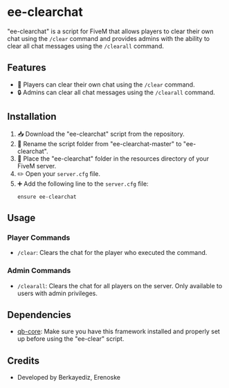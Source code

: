 # ee-clearchat

"ee-clearchat" is a script for FiveM that allows players to clear their own chat using the `/clear` command and provides admins with the ability to clear all chat messages using the `/clearall` command.

## Features

- 🔄 Players can clear their own chat using the `/clear` command.
- 🔒 Admins can clear all chat messages using the `/clearall` command.

## Installation

1. 📥 Download the "ee-clearchat" script from the repository.
2. 🔄 Rename the script folder from "ee-clearchat-master" to "ee-clearchat".
3. 📂 Place the "ee-clearchat" folder in the resources directory of your FiveM server.
4. ✏️ Open your `server.cfg` file.
5. ➕ Add the following line to the `server.cfg` file:
   ```
   ensure ee-clearchat
   ```

## Usage

### Player Commands

- `/clear`: Clears the chat for the player who executed the command.

### Admin Commands

- `/clearall`: Clears the chat for all players on the server. Only available to users with admin privileges.

## Dependencies

- [qb-core](https://github.com/qbcore-framework/qb-core): Make sure you have this framework installed and properly set up before using the "ee-clear" script.

## Credits

- Developed by Berkayediz, Erenoske
